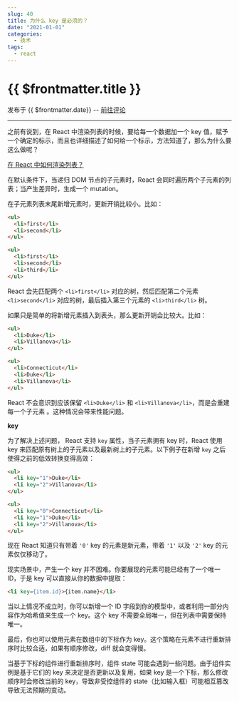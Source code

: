 ```yaml
---
slug: 40
title: 为什么 key 是必须的？
date: "2021-01-01"
categories: 
  - 技术
tags: 
  - react
---
```



# {{ $frontmatter.title }}

发布于 {{ $frontmatter.date}} -- [前往评论](https://zishu.me)

---




之前有说到，在 React 中渲染列表的时候，要给每一个数据加一个 key 值，赋予一个确定的标示，而且也详细描述了如何给一个标示，方法知道了，那么为什么要这么做呢？


[在 React 中如何渲染列表？](../20201216-react-note-2/#%E4%B8%89%E3%80%81%E8%BD%AC%E6%8D%A2%E5%88%97%E8%A1%A8)

在默认条件下，当递归 DOM 节点的子元素时，React 会同时遍历两个子元素的列表；当产生差异时，生成一个 mutation。

在子元素列表末尾新增元素时，更新开销比较小。比如：

```html
<ul>
  <li>first</li>
  <li>second</li>
</ul>

<ul>
  <li>first</li>
  <li>second</li>
  <li>third</li>
</ul>
```

React 会先匹配两个 `<li>first</li>` 对应的树，然后匹配第二个元素 `<li>second</li>` 对应的树，最后插入第三个元素的 `<li>third</li>` 树。

如果只是简单的将新增元素插入到表头，那么更新开销会比较大。比如：

```html
<ul>
  <li>Duke</li>
  <li>Villanova</li>
</ul>

<ul>
  <li>Connecticut</li>
  <li>Duke</li>
  <li>Villanova</li>
</ul>
```

React 不会意识到应该保留 `<li>Duke</li>` 和 `<li>Villanova</li>`，而是会重建每一个子元素 。这种情况会带来性能问题。

**key**

为了解决上述问题， React 支持 `key` 属性，当子元素拥有 key 时，React 使用 key 来匹配原有树上的子元素以及最新树上的子元素。以下例子在新增 `key` 之后使得之前的低效转换变得高效：

```html
<ul>
  <li key="1">Duke</li>
  <li key="2">Villanova</li>
</ul>

<ul>
  <li key="0">Connecticut</li>
  <li key="1">Duke</li>
  <li key="2">Villanova</li>
</ul>
```

现在 React 知道只有带着 `'0'` key 的元素是新元素，带着 `'1'` 以及 `'2'` key 的元素仅仅移动了。

现实场景中，产生一个 key 并不困难。你要展现的元素可能已经有了一个唯一 ID，于是 key 可以直接从你的数据中提取：

```html
<li key={item.id}>{item.name}</li>
```

当以上情况不成立时，你可以新增一个 ID 字段到你的模型中，或者利用一部分内容作为哈希值来生成一个 key。这个 key 不需要全局唯一，但在列表中需要保持唯一。

最后，你也可以使用元素在数组中的下标作为 key。这个策略在元素不进行重新排序时比较合适，如果有顺序修改，diff 就会变得慢。

当基于下标的组件进行重新排序时，组件 state 可能会遇到一些问题。由于组件实例是基于它们的 key 来决定是否更新以及复用，如果 key 是一个下标，那么修改顺序时会修改当前的 key，导致非受控组件的 state（比如输入框）可能相互篡改导致无法预期的变动。